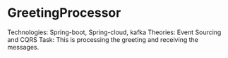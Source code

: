 # GreetingProcessor
Technologies: Spring-boot, Spring-cloud, kafka 
Theories: Event Sourcing and CQRS
Task: This is processing the greeting and receiving the messages.
